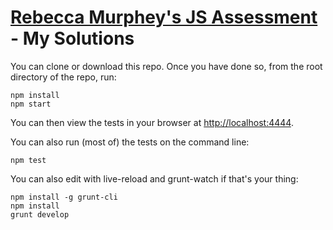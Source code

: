 # [Rebecca Murphey's JS Assessment](https://github.com/rmurphey/js-assessment) - My Solutions

You can clone or download this repo. Once you have done so, from the root
directory of the repo, run:

    npm install
    npm start

You can then view the tests in your browser at
[http://localhost:4444](http://localhost:4444).

You can also run (most of) the tests on the command line:

    npm test
    
You can also edit with live-reload and grunt-watch if that's your thing:

    npm install -g grunt-cli
    npm install
    grunt develop     
